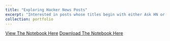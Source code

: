 ```yaml
---
title: "Exploring Hacker News Posts"
excerpt: "Interested in posts whose titles begin with either Ask HN or Show HN"
collection: portfolio
---
```


<a href = "http://alexbakr.github.io/files/Exploring Hacker News Posts.html">View The Notebook Here</a>
<a href = "http://alexbakr.github.io/files/Exploring Hacker News Posts.ipynb">Download The Notebook Here</a>